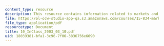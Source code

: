 ```yaml
---
content_type: resource
description: This resource contains information related to markets and quality.
file: https://ol-ocw-studio-app-qa.s3.amazonaws.com/courses/15-834-marketing-strategy-spring-2003/18039381bfa13c967f063836756e6690_10_InClass_2003_03_10.pdf
file_type: application/pdf
resourcetype: Document
title: 10_InClass_2003_03_10.pdf
uid: 18039381-bfa1-3c96-7f06-3836756e6690
---
```

